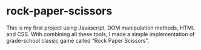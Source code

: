 # rock-paper-scissors

This is my first project using Javascript, DOM manipulation methods, HTML and CSS. With combining all these tools, I made a simple implementation of grade-school classic game called “Rock Paper Scissors”.
